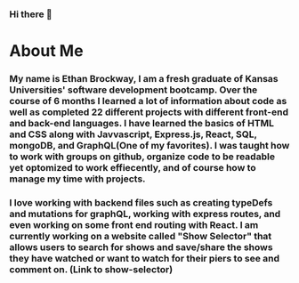 ### Hi there 👋

# About Me

### My name is Ethan Brockway, I am a fresh graduate of Kansas Universities' software development bootcamp. Over the course of 6 months I learned a lot of information about code as well as completed 22 different projects with different front-end and back-end languages. I have learned the basics of HTML and CSS along with Javvascript, Express.js, React, SQL, mongoDB, and GraphQL(One of my favorites). I was taught how to work with groups on github, organize code to be readable yet optomized to work effiecently, and of course how to manage my time with projects. 

### I love working with backend files such as creating typeDefs and mutations for graphQL, working with express routes, and even working on some front end routing with React. I am currently working on a website called "Show Selector" that allows users to search for shows and save/share the shows they have watched or want to watch for their piers to see and comment on. (Link to show-selector)
